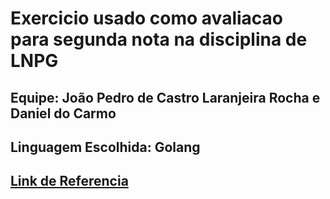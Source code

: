 # Exercicio usado como avaliacao para segunda nota na disciplina de LNPG

## Equipe: João Pedro de Castro Laranjeira Rocha e Daniel do Carmo

## Linguagem Escolhida: Golang

## [Link de Referencia](https://codingchallenges.fyi/challenges/challenge-json-parser/)
